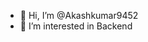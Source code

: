 - 👋 Hi, I’m @Akashkumar9452
- 👀 I’m interested in Backend


<!---
Akashkumar9452/Akashkumar9452 is a ✨ special ✨ repository because its `README.md` (this file) appears on your GitHub profile.
You can click the Preview link to take a look at your changes.
--->
